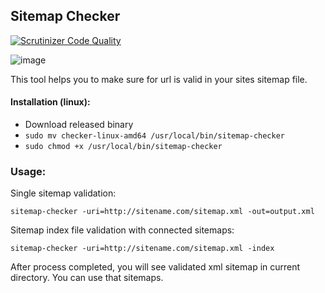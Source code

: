 ## Sitemap Checker
[![Scrutinizer Code Quality](https://scrutinizer-ci.com/g/workouse/sitemap-checker/badges/quality-score.png?b=master)](https://scrutinizer-ci.com/g/workouse/sitemap-checker/?branch=master)

![image](https://user-images.githubusercontent.com/803964/211917944-757cba14-5335-4989-923c-da3476c5cfbb.png)


This tool helps you to make sure for url is valid in your sites sitemap file. 

#### Installation (linux):

- Download released binary
- `sudo mv checker-linux-amd64 /usr/local/bin/sitemap-checker`
- `sudo chmod +x /usr/local/bin/sitemap-checker`

### Usage: 

Single sitemap validation:

`sitemap-checker -uri=http://sitename.com/sitemap.xml -out=output.xml `

Sitemap index file validation with connected sitemaps:

`sitemap-checker -uri=http://sitename.com/sitemap.xml -index`

After process completed, you will see validated xml sitemap in current directory. You can use that sitemaps.
